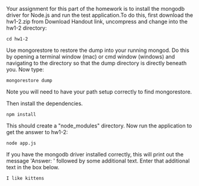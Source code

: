 Your assignment for this part of the homework is to install the mongodb driver for Node.js and run the test application.To do this, first download the hw1-2.zip from Download Handout link, uncompress and change into the hw1-2 directory:

    cd hw1-2

Use mongorestore to restore the dump into your running mongod. Do this by opening a terminal window (mac) or cmd window (windows) and navigating to the directory so that the dump directory is directly beneath you. Now type:

    mongorestore dump

Note you will need to have your path setup correctly to find mongorestore.

Then install the dependencies.

    npm install

This should create a "node_modules" directory. Now run the application to get the answer to hw1-2:

    node app.js

If you have the mongodb driver installed correctly, this will print out the message 'Answer: ' followed by some additional text. Enter that additional text in the box below.

    I like kittens

